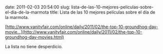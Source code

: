 date: 2011-02-03 20:54:00
slug: lista-de-las-10-mejores-peliculas-sobre-el-dia-de-la-marmota
title: Lista de las 10 mejores películas sobre el día de la marmota.

    

[http://www.vanityfair.com/online/daily/2011/02/the-top-10-groundhog-day-movie...](http://www.vanityfair.com/online/daily/2011/02/the-top-10-groundhog-day-movies.html)

La lista no tiene desperdicio.

  

